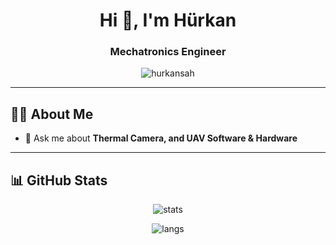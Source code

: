 <h1 align="center">Hi 👋, I'm Hürkan</h1>
<h3 align="center">Mechatronics Engineer </h3>

<p align="center">
  <img src="https://komarev.com/ghpvc/?username=hurkansah&label=Profile%20views&color=0e75b6&style=flat" alt="hurkansah" />
</p>

---

## 🧑‍💻 About Me

- 💬 Ask me about **Thermal Camera, and UAV Software & Hardware**
---

## 📊 GitHub Stats

<p align="center">
  <img src="https://github-readme-stats.vercel.app/api?username=hurkansah&show_icons=true&theme=default" alt="stats" />
</p>

<p align="center">
  <img src="https://github-readme-stats.vercel.app/api/top-langs/?username=hurkansah&layout=compact" alt="langs" />
</p>

